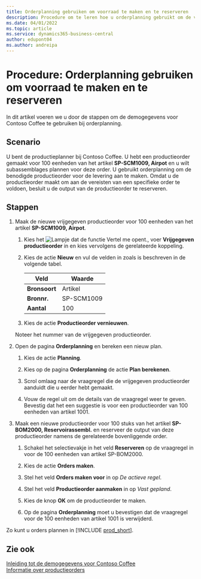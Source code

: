 ```yaml
---
title: Orderplanning gebruiken om voorraad te maken en te reserveren
description: Procedure om te leren hoe u orderplanning gebruikt om de vereiste productieorder voor de levering in Business Central te creëren.
ms.date: 04/01/2022
ms.topic: article
ms.service: dynamics365-business-central
author: edupont04
ms.author: andreipa
---
```


# <a name="walkthrough-use-order-planning-to-create-and-reserve-supply"></a><a name="walkthrough-use-order-planning-to-create-and-reserve-supply"></a>Procedure: Orderplanning gebruiken om voorraad te maken en te reserveren

In dit artikel voeren we u door de stappen om de demogegevens voor Contoso Coffee te gebruiken bij orderplanning.

## <a name="scenario"></a><a name="scenario"></a>Scenario

U bent de productieplanner bij Contoso Coffee. U hebt een productieorder gemaakt voor 100 eenheden van het artikel **SP-SCM1009, Airpot** en u wilt subassemblages plannen voor deze order. U gebruikt orderplanning om de benodigde productieorder voor de levering aan te maken. Omdat u de productieorder maakt om aan de vereisten van een specifieke order te voldoen, besluit u de output van de productieorder te reserveren.  

## <a name="steps"></a><a name="steps"></a>Stappen

1. Maak de nieuwe vrijgegeven productieorder voor 100 eenheden van het artikel **SP-SCM1009, Airpot**.

    1. Kies het ![Lampje dat de functie Vertel me opent.](../../media/ui-search/search_small.png "Vertel me wat u wilt doen"), voer **Vrijgegeven productieorder** in en kies vervolgens de gerelateerde koppeling.  

    2. Kies de actie **Nieuw** en vul de velden in zoals is beschreven in de volgende tabel.  

        |Veld  |Waarde  |
        |---------|---------|
        |**Bronsoort** |Artikel|
        |**Bronnr.** |SP-SCM1009|
        |**Aantal** |100|
    3. Kies de actie **Productieorder vernieuwen**.  

    Noteer het nummer van de vrijgegeven productieorder.

2. Open de pagina **Orderplanning** en bereken een nieuw plan.

    1. Kies de actie **Planning**.  

    2. Kies op de pagina **Orderplanning** de actie **Plan berekenen**.  

    3. Scrol omlaag naar de vraagregel die de vrijgegeven productieorder aanduidt die u eerder hebt gemaakt.  

    4. Vouw de regel uit om de details van de vraagregel weer te geven. Bevestig dat het een suggestie is voor een productieorder van 100 eenheden van artikel 1001.  

3. Maak een nieuwe productieorder voor 100 stuks van het artikel **SP-BOM2000, Reservoirassembl.** en reserveer de output van deze productieorder namens de gerelateerde bovenliggende order.  

    1. Schakel het selectievakje in het veld **Reserveren** op de vraagregel in voor de 100 eenheden van artikel SP-BOM2000.

    2. Kies de actie **Orders maken**.  

    3. Stel het veld **Orders maken voor** in op *De actieve regel*.  

    4. Stel het veld **Productieorder aanmaken** in op *Vast gepland*.

    5. Kies de knop **OK** om de productieorder te maken.

    6. Op de pagina **Orderplanning** moet u bevestigen dat de vraagregel voor de 100 eenheden van artikel 1001 is verwijderd.

Zo kunt u orders plannen in [!INCLUDE [prod_short](../../includes/prod_short.md)].  

## <a name="see-also"></a><a name="see-also"></a>Zie ook

[Inleiding tot de demogegevens voor Contoso Coffee](../contoso-coffee-intro.md)  
[Informatie over productieorders](../../production-about-production-orders.md)  
